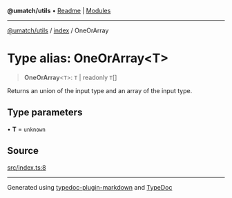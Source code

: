 **@umatch/utils** • [Readme](../../index.md) \| [Modules](../../modules.md)

***

[@umatch/utils](../../modules.md) / [index](../index.md) / OneOrArray

# Type alias: OneOrArray\<T\>

> **OneOrArray**\<`T`\>: `T` \| readonly `T`[]

Returns an union of the input type and an array of the input type.

## Type parameters

• **T** = `unknown`

## Source

[src/index.ts:8](https://github.com/umatch-oficial/utils/blob/6b2757d/src/index.ts#L8)

***

Generated using [typedoc-plugin-markdown](https://www.npmjs.com/package/typedoc-plugin-markdown) and [TypeDoc](https://typedoc.org/)
